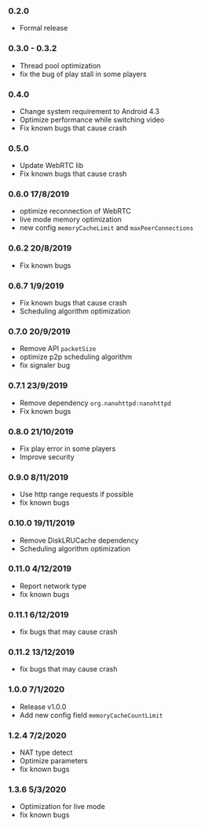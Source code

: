
### 0.2.0
- Formal release

### 0.3.0 - 0.3.2
- Thread pool optimization
- fix the bug of play stall in some players

### 0.4.0
- Change system requirement to Android 4.3
- Optimize performance while switching video
- Fix known bugs that cause crash

### 0.5.0
- Update WebRTC lib
- Fix known bugs that cause crash

### 0.6.0 17/8/2019
- optimize reconnection of WebRTC
- live mode memory optimization
- new config `memoryCacheLimit` and `maxPeerConnections`

### 0.6.2 20/8/2019
- Fix known bugs

### 0.6.7 1/9/2019
- Fix known bugs that cause crash
- Scheduling algorithm optimization

### 0.7.0 20/9/2019
- Remove API `packetSize`
- optimize p2p scheduling algorithm
- fix signaler bug

### 0.7.1 23/9/2019
- Remove dependency `org.nanohttpd:nanohttpd`
- Fix known bugs

### 0.8.0 21/10/2019
- Fix play error in some players
- Improve security

### 0.9.0 8/11/2019
- Use http range requests if possible
- fix known bugs

### 0.10.0 19/11/2019
- Remove DiskLRUCache dependency
- Scheduling algorithm optimization

### 0.11.0 4/12/2019
- Report network type
- fix known bugs

### 0.11.1 6/12/2019
- fix bugs that may cause crash

### 0.11.2 13/12/2019
- fix bugs that may cause crash

### 1.0.0 7/1/2020
- Release v1.0.0
- Add new config field `memoryCacheCountLimit`

### 1.2.4 7/2/2020
- NAT type detect
- Optimize parameters
- fix known bugs

### 1.3.6 5/3/2020
- Optimization for live mode
- fix known bugs